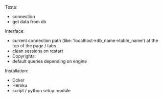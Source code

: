 Tests:
- connection
- get data from db

Interface:
- current connection path (like: 'localhost->db_name->table_name') at the top of the page / tabs
- clean sessions on restart
- Copyrights:
- default queries depending on engine

Installation:
- Doker
- Heroku
- script / python setup module
